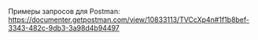 Примеры запросов для Postman: https://documenter.getpostman.com/view/10833113/TVCcXp4n#1f1b8bef-3343-482c-9db3-3a98d4b94497